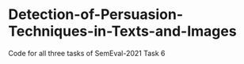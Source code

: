 # Detection-of-Persuasion-Techniques-in-Texts-and-Images
Code for all three tasks of SemEval-2021 Task 6
